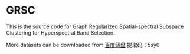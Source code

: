 # GRSC
This is the source code for Graph Regularized Spatial-spectral Subspace Clustering for Hyperspectral Band Selection.

More datasets can be downloaded from <a href=https://pan.baidu.com/s/1EwQyf33UeWZQgwDjQpjhzQ>百度网盘</a>
提取码：5sy0
